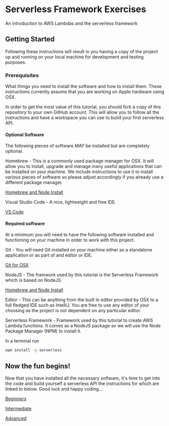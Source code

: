 # Serverless Framework Exercises
An introduction to AWS Lambdas and the serverless framework
## Getting Started
Following these instructions will result in you having a copy of the project up and running on your local machine for development and testing purposes.
### Prerequisites
What things you need to install the software and how to install them. These instructions currently assume that you are working on Apple hardware using OSX.

In order to get the most value of this tutorial, you should fork a copy of this repository to your own GitHub account. This will allow you to follow all the instructions and have a workspace you can use to build your first serverless API.
#### Optional Software
The following pieces of software _*MAY*_ be installed but are completely optional.

Homebrew - This is a commonly used package manager for OSX. It will allow you to install, upgrade and manage many useful applications that can be installed on your machine. We include instructions to use it to install various pieces of software so please adjust accordingly if you already use a different package manager.

[Homebrew and Node Install](http://blog.teamtreehouse.com/install-node-js-npm-mac)

Visual Studio Code - A nice, lightweight and free IDE.

[VS Code](https://code.visualstudio.com/docs/setup/mac)
#### Required software
At a minimum you will need to have the following software installed and functioning on your machine in order to work with this project.

Git - You will need Git installed on your machine either as a standalone application or as part of and editor or IDE.

[Git for OSX](https://git-scm.com/book/en/v1/Getting-Started-Installing-Git#Installing-on-Mac)

NodeJS - The framwork used by this tutorial is the Serverless Framework which is based on NodeJS.

[Homebrew and Node Install](http://blog.teamtreehouse.com/install-node-js-npm-mac)

Editor - This can be anything from the built in editor provided by OSX to a full fledged IDE such as IntelliJ. You are free to use any editor of your choosing as the project is not dependent on any particular editor.

Serverless Framework - Framework used by this tutorial to create AWS Lambda functions. It comes as a NodeJS package so we will use the Node Package Manager (NPM) to install it.

In a terminal run
```bash
npm install -g serverless
```
## Now the fun begins!
Now that you have installed all the necessary software, it's time to get into the code and build yourself a serverless API the instructions for which are linked to below. Good luck and happy coding...

[Beginners](https://serverless.com/framework/docs/providers/aws/guide/quick-start/)

[Intermediate](https://serverless.com/blog/serverless-express-rest-api/)

[Advanced](https://serverless.com/blog/make-serverless-graphql-api-using-lambda-dynamodb/)
